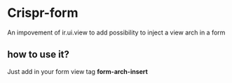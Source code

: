 # Crispr-form
An impovement of ir.ui.view to add possibility to inject a view arch in a form

## how to use it?

Just add in your form view tag **form-arch-insert**

